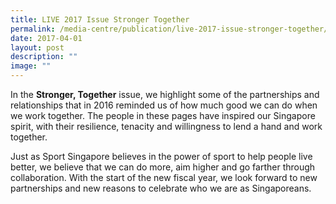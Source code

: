 ```yaml
---
title: LIVE 2017 Issue Stronger Together
permalink: /media-centre/publication/live-2017-issue-stronger-together/
date: 2017-04-01
layout: post
description: ""
image: ""
---
```

In the **Stronger, Together** issue, we highlight some of the partnerships and relationships that in 2016 reminded us of how much good we can do when we work together. The people in these pages have inspired our Singapore spirit, with their resilience, tenacity and willingness to lend a hand and work together. 

  

Just as Sport Singapore believes in the power of sport to help people live better, we believe that we can do more, aim higher and go farther through collaboration. With the start of the new fiscal year, we look forward to new partnerships and new reasons to celebrate who we are as Singaporeans.